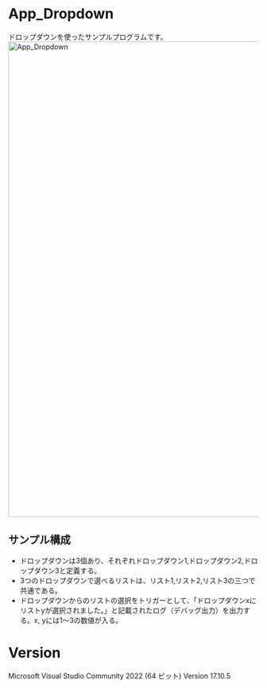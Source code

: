 # App_Dropdown

ドロップダウンを使ったサンプルプログラムです。
<img width="958" alt="App_Dropdown" src="https://github.com/user-attachments/assets/f268822f-5403-411b-aadb-4e7479fcfa29" />

## サンプル構成
* ドロップダウンは3個あり、それぞれドロップダウン1,ドロップダウン2,ドロップダウン3と定義する。
* 3つのドロップダウンで選べるリストは、リスト1,リスト2,リスト3の三つで共通である。
* ドロップダウンからのリストの選択をトリガーとして、「ドロップダウンxにリストyが選択されました。」と記載されたログ（デバッグ出力）を出力する。x, yには1～3の数値が入る。

# Version
Microsoft Visual Studio Community 2022 (64 ビット) Version 17.10.5
